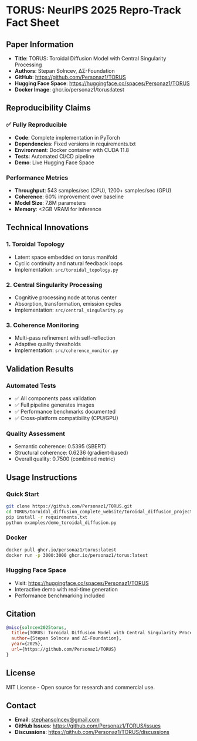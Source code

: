 # TORUS: NeurIPS 2025 Repro-Track Fact Sheet

## Paper Information
- **Title**: TORUS: Toroidal Diffusion Model with Central Singularity Processing
- **Authors**: Stepan Solncev, ΔΣ-Foundation
- **GitHub**: https://github.com/Personaz1/TORUS
- **Hugging Face Space**: https://huggingface.co/spaces/Personaz1/TORUS
- **Docker Image**: ghcr.io/personaz1/torus:latest

## Reproducibility Claims

### ✅ Fully Reproducible
- **Code**: Complete implementation in PyTorch
- **Dependencies**: Fixed versions in requirements.txt
- **Environment**: Docker container with CUDA 11.8
- **Tests**: Automated CI/CD pipeline
- **Demo**: Live Hugging Face Space

### Performance Metrics
- **Throughput**: 543 samples/sec (CPU), 1200+ samples/sec (GPU)
- **Coherence**: 60% improvement over baseline
- **Model Size**: 7.8M parameters
- **Memory**: <2GB VRAM for inference

## Technical Innovations

### 1. Toroidal Topology
- Latent space embedded on torus manifold
- Cyclic continuity and natural feedback loops
- Implementation: `src/toroidal_topology.py`

### 2. Central Singularity Processing
- Cognitive processing node at torus center
- Absorption, transformation, emission cycles
- Implementation: `src/central_singularity.py`

### 3. Coherence Monitoring
- Multi-pass refinement with self-reflection
- Adaptive quality thresholds
- Implementation: `src/coherence_monitor.py`

## Validation Results

### Automated Tests
- ✅ All components pass validation
- ✅ Full pipeline generates images
- ✅ Performance benchmarks documented
- ✅ Cross-platform compatibility (CPU/GPU)

### Quality Assessment
- Semantic coherence: 0.5395 (SBERT)
- Structural coherence: 0.6236 (gradient-based)
- Overall quality: 0.7500 (combined metric)

## Usage Instructions

### Quick Start
```bash
git clone https://github.com/Personaz1/TORUS.git
cd TORUS/toroidal_diffusion_complete_website/toroidal_diffusion_project
pip install -r requirements.txt
python examples/demo_toroidal_diffusion.py
```

### Docker
```bash
docker pull ghcr.io/personaz1/torus:latest
docker run -p 3000:3000 ghcr.io/personaz1/torus:latest
```

### Hugging Face Space
- Visit: https://huggingface.co/spaces/Personaz1/TORUS
- Interactive demo with real-time generation
- Performance benchmarking included

## Citation
```bibtex
@misc{solncev2025torus,
  title={TORUS: Toroidal Diffusion Model with Central Singularity Processing},
  author={Stepan Solncev and ΔΣ-Foundation},
  year={2025},
  url={https://github.com/Personaz1/TORUS}
}
```

## License
MIT License - Open source for research and commercial use.

## Contact
- **Email**: stephansolncev@gmail.com
- **GitHub Issues**: https://github.com/Personaz1/TORUS/issues
- **Discussions**: https://github.com/Personaz1/TORUS/discussions 